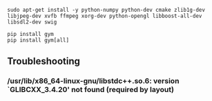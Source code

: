 
    sudo apt-get install -y python-numpy python-dev cmake zlib1g-dev libjpeg-dev xvfb ffmpeg xorg-dev python-opengl libboost-all-dev libsdl2-dev swig
    
    pip install gym
    pip install gym[all]
    
## Troubleshooting
    
### /usr/lib/x86_64-linux-gnu/libstdc++.so.6: version `GLIBCXX_3.4.20' not found (required by layout)
